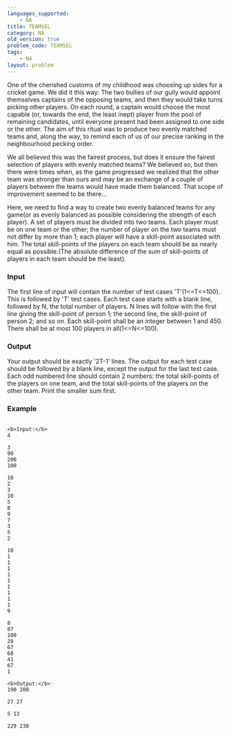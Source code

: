 ```yaml
---
languages_supported:
    - NA
title: TEAMSEL
category: NA
old_version: true
problem_code: TEAMSEL
tags:
    - NA
layout: problem
---
```

One of the cherished customs of my childhood was choosing up sides for a cricket game. We did it this way: The two bullies of our gully would appoint themselves captains of the opposing teams, and then they would take turns picking other players. On each round, a captain would choose the most capable (or, towards the end, the least inept) player from the pool of remaining candidates, until everyone present had been assigned to one side or the other. The aim of this ritual was to produce two evenly matched teams and, along the way, to remind each of us of our precise ranking in the neighbourhood pecking order.

We all believed this was the fairest process, but does it ensure the fairest selection of players with evenly matched teams? We believed so, but then there were times when, as the game progressed we realized that the other team was stronger than ours and may be an exchange of a couple of players between the teams would have made them balanced. That scope of improvement seemed to be there...

Here, we need to find a way to create two evenly balanced teams for any game(or as evenly balanced as possible considering the strength of each player). A set of players must be divided into two teams. Each player must be on one team or the other; the number of player on the two teams must not differ by more than 1; each player will have a skill-point associated with him. The total skill-points of the players on each team should be as nearly equal as possible.(The absolute difference of the sum of skill-points of players in each team should be the least).

### Input

The first line of input will contain the number of test cases 'T'(1<=T<=100). This is followed by 'T' test cases. Each test case starts with a blank line, followed by N, the total number of players. N lines will follow with the first line giving the skill-point of person 1; the second line, the skill-point of person 2; and so on. Each skill-point shall be an integer between 1 and 450. There shall be at most 100 players in all(1<=N<=100).

### Output

Your output should be exactly '2T-1' lines. The output for each test case should be followed by a blank line, except the output for the last test case. Each odd numbered line should contain 2 numbers: the total skill-points of the players on one team, and the total skill-points of the players on the other team. Print the smaller sum first.

### Example

```

<b>Input:</b>
4

3
90
200
100

10
2
3
10
5
8
9
7
3
5
2

10
1
1
1
1
1
1
1
1
1
9

8
87
100
28
67
68
41
67
1

<b>Output:</b>
190 200

27 27

5 13

229 230

```